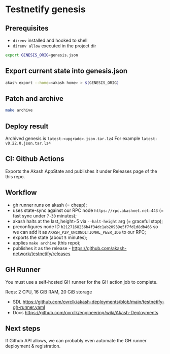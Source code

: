 # Testnetify genesis

## Prerequisites

- `direnv` installed and hooked to shell
- `direnv allow` executed in the project dir

```sh
export GENESIS_ORIG=genesis.json
```
## Export current state into genesis.json

```sh
akash export --home=<akash home> > $(GENESIS_ORIG)
```

## Patch and archive

```sh
make archive
```

## Deploy result

Archived genesis is `latest-<upgrade>.json.tar.lz4`
For example `latest-v0.22.0.json.tar.lz4`

## CI: Github Actions

Exports the Akash AppState and publishes it under Releases page of the this repo.

## Workflow

- gh runner runs on akash (= cheap);
- uses state-sync against our RPC node `https://rpc.akashnet.net:443` (= fast sync under `7-30` minutes);
- akash halts at the last_height+5 via `--halt-height` arg (= graceful stop);
- preconfigures node ID `b2127168256b4f34dc1ab20939e5f7fd1d8db466` so we can add it as `AKASH_P2P_UNCONDITIONAL_PEER_IDS` to our RPC;
- exports the state (about `5` minutes);
- applies `make archive` (this repo);
- publishes it as the release - https://github.com/akash-network/testnetify/releases

## GH Runner

You must use a self-hosted GH runner for the GH action job to complete.

Reqs: 2 CPU, 16 GiB RAM, 20 GiB storage

- SDL https://github.com/ovrclk/akash-deployments/blob/main/testnetify-gh-runner.yaml
- Docs https://github.com/ovrclk/engineering/wiki/Akash-Deployments

## Next steps

If Github API allows, we can probably even automate the GH runner deployment & registration.
